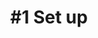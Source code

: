 ---
layout: course-module
title: "#1 Set up"
permalink: /module1/index.html
description: "Prototyping Connected Product - Module 1"
module-id: 1
module-of: id5415
tags:
introduction: In this first module, you will learn to set up the prototype of a lighting system with a connected light bulb and a Raspberry Pi. By building and navigating a working system, you will familiarise yourself with the so-called technology stack through reverse engineering.
explain: Explain the purpose of a functional prototype, feasibility testing and the concept of the Internet of Things
make: Setup a Raspberry Pi as a home gateway for connected lighting
analyse: Reverse engineer (disassemble) the software components of a connected lighting system with the IoT Technology Stack
evaluate: 
specify: 
collaborate: 
live: In this first session, we will demonstrate the basic functionalities of the kit that you will use throughout the course. We will discuss functional prototyping, connected product and the IoT's Technology stack in this context.
coach: The first coaching session will be about forming teams. It will take place both on-campus and online. You can find instructions for the this session [here](/teams)
---